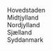 &nbsp;&nbsp;&nbsp;&nbsp;Hovedstaden<br>
&nbsp;&nbsp;&nbsp;&nbsp;Midtjylland<br>
&nbsp;&nbsp;&nbsp;&nbsp;Nordjylland<br>
&nbsp;&nbsp;&nbsp;&nbsp;Sjælland<br>
&nbsp;&nbsp;&nbsp;&nbsp;Syddanmark<br>
